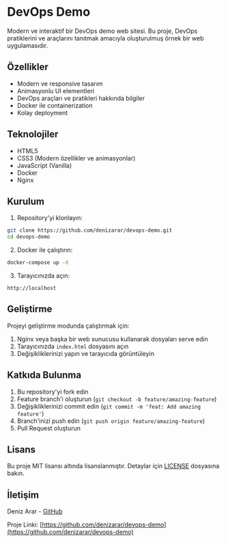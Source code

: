 # DevOps Demo

Modern ve interaktif bir DevOps demo web sitesi. Bu proje, DevOps pratiklerini ve araçlarını tanıtmak amacıyla oluşturulmuş örnek bir web uygulamasıdır.

## Özellikler

- Modern ve responsive tasarım
- Animasyonlu UI elementleri
- DevOps araçları ve pratikleri hakkında bilgiler
- Docker ile containerization
- Kolay deployment

## Teknolojiler

- HTML5
- CSS3 (Modern özellikler ve animasyonlar)
- JavaScript (Vanilla)
- Docker
- Nginx

## Kurulum

1. Repository'yi klonlayın:
```bash
git clone https://github.com/denizarar/devops-demo.git
cd devops-demo
```

2. Docker ile çalıştırın:
```bash
docker-compose up -d
```

3. Tarayıcınızda açın:
```
http://localhost
```

## Geliştirme

Projeyi geliştirme modunda çalıştırmak için:

1. Nginx veya başka bir web sunucusu kullanarak dosyaları serve edin
2. Tarayıcınızda `index.html` dosyasını açın
3. Değişikliklerinizi yapın ve tarayıcıda görüntüleyin

## Katkıda Bulunma

1. Bu repository'yi fork edin
2. Feature branch'i oluşturun (`git checkout -b feature/amazing-feature`)
3. Değişikliklerinizi commit edin (`git commit -m 'feat: Add amazing feature'`)
4. Branch'inizi push edin (`git push origin feature/amazing-feature`)
5. Pull Request oluşturun

## Lisans

Bu proje MIT lisansı altında lisanslanmıştır. Detaylar için [LICENSE](LICENSE) dosyasına bakın.

## İletişim

Deniz Arar - [GitHub](https://github.com/denizarar)

Proje Linki: [https://github.com/denizarar/devops-demo](https://github.com/denizarar/devops-demo) 